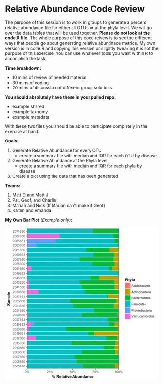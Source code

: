 # Relative Abundance Code Review

The purpose of this session is to work in groups to generate a percent relative abundance file for either all OTUs or at the phyla level. 
We will go over the data tables that will be used together. **Please do not look at the code.R file.** The whole purpose of this code 
reivew is to see the different ways that people go about generating relative abundnace metrics.  My own version is in code.R and copying 
this version or slightly tweaking it is not the purpose of this exercise.  You can use whatever tools you want within R to accomplish 
the task.

**Time breakdown:**
* 10 mins of review of needed material
* 30 mins of coding
* 20 mins of discussion of different group solutions

**You should absolutely have these in your pulled repo:**
* example.shared
* example.taxnomy
* example.metadata

With these two files you should be able to participate completely in the exercise at hand.

**Goals:**  
1. Generate Relative Abundance for every OTU
   * create a summary file with median and IQR for each OTU by disease
2. Generate Relative Abundance at the Phyla level
   * create a summary file with median and IQR for each phyla by disease
3. Create a plot using the data that has been generated


**Teams:**

1. Matt D and Matt J
2. Pat, Geof, and Charlie
3. Marian and Nick (If Marian can't make it Geof)
4. Kaitlin and Amanda


**My Own Bar Plot** *(Example only)***:**


![](example_fig.png)
